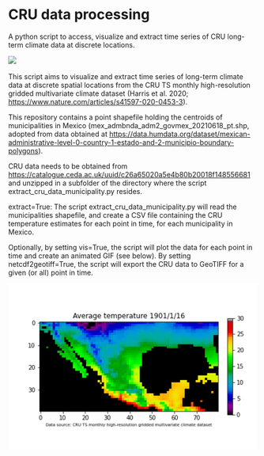 # CRU data processing
A python script to access, visualize and extract time series of CRU long-term climate data at discrete locations.

<img width="750" src="https://github.com/johannesuhl/cru_data_processing/blob/main/cru_tmp_animated_global.gif">

This script aims to visualize and extract time series of long-term climate data at discrete spatial locations from the CRU TS monthly high-resolution gridded multivariate climate dataset (Harris et al. 2020; https://www.nature.com/articles/s41597-020-0453-3).

This repository contains a point shapefile holding the centroids of municipalities in Mexico (mex_admbnda_adm2_govmex_20210618_pt.shp, adopted from data obtained at https://data.humdata.org/dataset/mexican-administrative-level-0-country-1-estado-and-2-municipio-boundary-polygons).

CRU data needs to be obtained from https://catalogue.ceda.ac.uk/uuid/c26a65020a5e4b80b20018f148556681 and unzipped in a subfolder of the directory where the script extract_cru_data_municipality.py resides.

extract=True:
The script extract_cru_data_municipality.py will read the municipalities shapefile, and create a CSV file containing the CRU temperature estimates for each point in time, for each municipality in Mexico.

Optionally, by setting vis=True, the script will plot the data for each point in time and create an animated GIF (see below).
By setting netcdf2geotiff=True, the script will export the CRU data to GeoTIFF for a given (or all) point in time.

<img width="750" src="https://github.com/johannesuhl/cru_data_processing/blob/main/cru_tmp_animated.gif">


